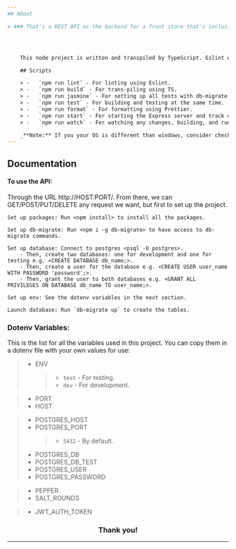 ```yaml
---
## About

> ### That's a REST API as the backend for a front store that's inclusive to users, products, and orders minor interactions. It mainly can add, edit, delete, and show users/products/orders to and from the database. There's some extended functionality in each section of them represented precisely in the REQUIREMENTS.md file.




    This node project is written and transpiled by TypeScript. Eslint was used for linting, Prettier was used for formatting, Jasmine and supertest with jasmine-spec-reporter were used for testing, and Express with nodemon were used for the server. Finally, there are some other used technologies like db-migrate, pg, jwt, bcrypt, you can look for at the dependencies in the package.json file.

    ## Scripts

    > -   `npm run lint` - For linting using Eslint.
    > -   `npm run build` - For trans-piling using TS.
    > -   `npm run jasmine` - For setting up all tests with db-migrate and running with Jasmine.
    > -   `npm run test` - For building and testing at the same time.
    > -   `npm run format` - For formatting using Prettier.
    > -   `npm run start` - For starting the Express server and track using nodemon.
    > -   `npm run watch` - For watching any changes, building, and running server.

    _**Note:** If you your OS is different than windows, consider checking `SET ENV=test`, and make the required changes._
---
```


## Documentation

#### To use the API:

Through the URL http://HOST:PORT/. From there, we can GET/POST/PUT/DELETE any request we want, but first to set up the project.

    Set up packages: Run <npm install> to install all the packages.

    Set up db-migrate: Run <npm i -g db-migrate> to have access to db-migrate commands.

    Set up database: Connect to postgres <psql -U postgres>.
        - Then, create two databases: one for development and one for testing e.g. <CREATE DATABASE db_name;>.
        - Then, create a user for the database e.g. <CREATE USER user_name WITH PASSWORD 'password';>.
        - Then, grant the user to both databases e.g. <GRANT ALL PRIVILEGES ON DATABASE db_name TO user_name;>.

    Set up env: See the dotenv variables in the next section.

    Launch database: Run `db-migrate up` to create the tables.

### Dotenv Variables:

This is the list for all the variables used in this project. You can copy them in a dotenv file with your own values for use:

> -   ENV
>     > -   `test` - For testing.
>     > -   `dev` - For development.

> -   PORT
> -   HOST

> -   POSTGRES_HOST
> -   POSTGRES_PORT
>     > -   `5432` - By default.
> -   POSTGRES_DB
> -   POSTGRES_DB_TEST
> -   POSTGRES_USER
> -   POSTGRES_PASSWORD

> -   PEPPER
> -   SALT_ROUNDS

> -   JWT_AUTH_TOKEN

<h3 align="center">
  Thank you!
</h3>

---

